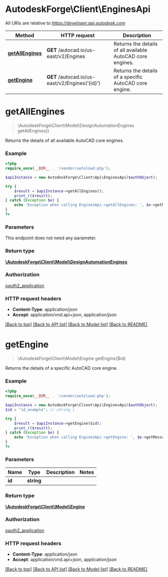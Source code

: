 # AutodeskForge\Client\EnginesApi

All URIs are relative to *https://developer.api.autodesk.com*

Method | HTTP request | Description
------------- | ------------- | -------------
[**getAllEngines**](EnginesApi.md#getAllEngines) | **GET** /autocad.io/us-east/v2/Engines | Returns the details of all available AutoCAD core engines.
[**getEngine**](EnginesApi.md#getEngine) | **GET** /autocad.io/us-east/v2/Engines(&#39;{id}&#39;) | Returns the details of a specific AutoCAD core engine.


# **getAllEngines**
> \AutodeskForge\Client\Model\DesignAutomationEngines getAllEngines()

Returns the details of all available AutoCAD core engines.

### Example
```php
<?php
require_once(__DIR__ . '/vendor/autoload.php');

$apiInstance = new AutodeskForge\Client\Api\EnginesApi($authObject);

try {
    $result = $apiInstance->getAllEngines();
    print_r($result);
} catch (Exception $e) {
    echo 'Exception when calling EnginesApi->getAllEngines: ', $e->getMessage(), PHP_EOL;
}
?>
```

### Parameters
This endpoint does not need any parameter.

### Return type

[**\AutodeskForge\Client\Model\DesignAutomationEngines**](../Model/DesignAutomationEngines.md)

### Authorization

[oauth2_application](../../README.md#oauth2_application)

### HTTP request headers

 - **Content-Type**: application/json
 - **Accept**: application/vnd.api+json, application/json

[[Back to top]](#) [[Back to API list]](../../README.md#documentation-for-api-endpoints) [[Back to Model list]](../../README.md#documentation-for-models) [[Back to README]](../../README.md)

# **getEngine**
> \AutodeskForge\Client\Model\Engine getEngine($id)

Returns the details of a specific AutoCAD core engine.

### Example
```php
<?php
require_once(__DIR__ . '/vendor/autoload.php');

$apiInstance = new AutodeskForge\Client\Api\EnginesApi($authObject);
$id = "id_example"; // string | 

try {
    $result = $apiInstance->getEngine($id);
    print_r($result);
} catch (Exception $e) {
    echo 'Exception when calling EnginesApi->getEngine: ', $e->getMessage(), PHP_EOL;
}
?>
```

### Parameters

Name | Type | Description  | Notes
------------- | ------------- | ------------- | -------------
 **id** | **string**|  |

### Return type

[**\AutodeskForge\Client\Model\Engine**](../Model/Engine.md)

### Authorization

[oauth2_application](../../README.md#oauth2_application)

### HTTP request headers

 - **Content-Type**: application/json
 - **Accept**: application/vnd.api+json, application/json

[[Back to top]](#) [[Back to API list]](../../README.md#documentation-for-api-endpoints) [[Back to Model list]](../../README.md#documentation-for-models) [[Back to README]](../../README.md)

